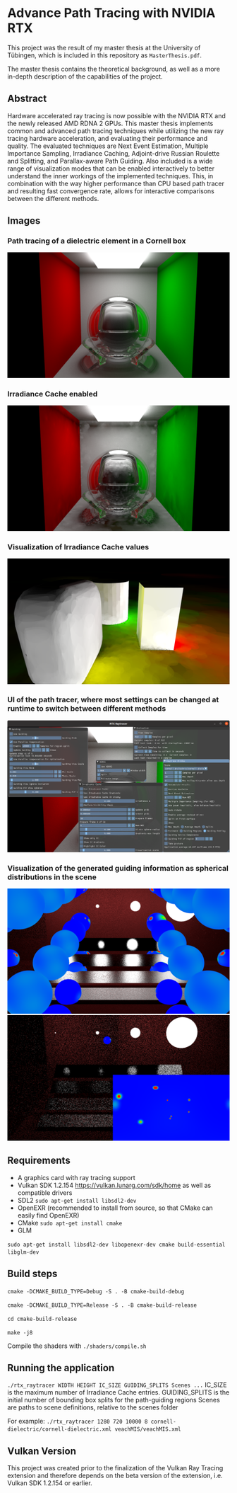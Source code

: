 # Advance Path Tracing with NVIDIA RTX
This project was the result of my master thesis at the University of Tübingen, which is included in this repository as `MasterThesis.pdf`.

The master thesis contains the theoretical background, as well as a more in-depth description of the capabilities of the project.
## Abstract
Hardware accelerated ray tracing is now possible with the NVIDIA RTX and the
newly released AMD RDNA 2 GPUs.
This master thesis implements common and advanced path tracing techniques
while utilizing the new ray tracing hardware acceleration, and evaluating their
performance and quality. The evaluated techniques are Next Event Estimation,
Multiple Importance Sampling, Irradiance Caching, Adjoint-drive Russian Roulette
and Splitting, and Parallax-aware Path Guiding.
Also included is a wide range of visualization modes that can be enabled interactively
to better understand the inner workings of the implemented techniques. This, in
combination with the way higher performance than CPU based path tracer and
resulting fast convergence rate, allows for interactive comparisons between the
different methods.

## Images
### Path tracing of a dielectric element in a Cornell box
![DielectricPathTracing](https://github.com/FelixFifi/rtx-pathtracer/blob/master/resources/dielectric_PT.png?raw=true)
### Irradiance Cache enabled
![IC](https://github.com/FelixFifi/rtx-pathtracer/blob/master/resources/dielectric_IC.png?raw=true)
### Visualization of Irradiance Cache values
![IC_visu](https://github.com/FelixFifi/rtx-pathtracer/blob/master/resources/IC_visu.png?raw=true)
### UI of the path tracer, where most settings can be changed at runtime to switch between different methods
![CompleteUI](https://github.com/FelixFifi/rtx-pathtracer/blob/master/resources/Ui_Complete.png?raw=true)
### Visualization of the generated guiding information as spherical distributions in the scene
![GuidingVisualization](https://github.com/FelixFifi/rtx-pathtracer/blob/master/resources/Visu_guiding_all.png?raw=true)
![GuidingVisualizationSingle](https://github.com/FelixFifi/rtx-pathtracer/blob/master/resources/Visu_veach_guidingMove2.png?raw=true)



## Requirements
* A graphics card with ray tracing support
* Vulkan SDK 1.2.154 https://vulkan.lunarg.com/sdk/home as well as compatible drivers
* SDL2 `sudo apt-get install libsdl2-dev`
* OpenEXR (recommended to install from source, so that CMake can easily find OpenEXR) 
* CMake `sudo apt-get install cmake`
* GLM

`sudo apt-get install libsdl2-dev libopenexr-dev cmake build-essential libglm-dev`

## Build steps

`cmake -DCMAKE_BUILD_TYPE=Debug -S . -B cmake-build-debug`

`cmake -DCMAKE_BUILD_TYPE=Release -S . -B cmake-build-release`

`cd cmake-build-release`

`make -j8`

Compile the shaders with
`./shaders/compile.sh`

## Running the application
`./rtx_raytracer WIDTH HEIGHT IC_SIZE GUIDING_SPLITS Scenes ...`
IC_SIZE is the maximum number of Irradiance Cache entries.
GUIDING_SPLITS is the initial number of bounding box splits for the path-guiding regions
Scenes are paths to scene definitions, relative to the scenes folder

For example:
`./rtx_raytracer 1280 720 10000 8 cornell-dielectric/cornell-dielectric.xml veachMIS/veachMIS.xml`

## Vulkan Version
This project was created prior to the finalization of the Vulkan Ray Tracing extension and therefore depends on the beta version of the extension, i.e. Vulkan SDK 1.2.154 or earlier.
